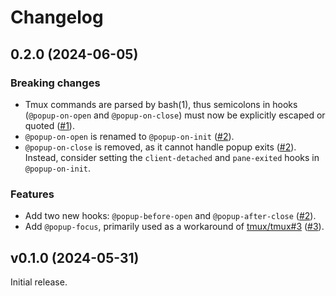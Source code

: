 # Changelog

## 0.2.0 (2024-06-05)

### Breaking changes

- Tmux commands are parsed by bash(1), thus semicolons in hooks (`@popup-on-open` and
  `@popup-on-close`) must now be explicitly escaped or quoted
  ([#1](https://github.com/loichyan/tmux-toggle-popup/pull/1)).
- `@popup-on-open` is renamed to `@popup-on-init`
  ([#2](https://github.com/loichyan/tmux-toggle-popup/pull/2)).
- `@popup-on-close` is removed, as it cannot handle popup exits
  ([#2](https://github.com/loichyan/tmux-toggle-popup/pull/2)). Instead, consider setting the
  `client-detached` and `pane-exited` hooks in `@popup-on-init`.

### Features

- Add two new hooks: `@popup-before-open` and `@popup-after-close`
  ([#2](https://github.com/loichyan/tmux-toggle-popup/pull/2)).
- Add `@popup-focus`, primarily used as a workaround of
  [tmux/tmux#3](https://github.com/tmux/tmux/issue/3991)
  ([#3](https://github.com/loichyan/tmux-toggle-popup/pull/3)).

## v0.1.0 (2024-05-31)

Initial release.
